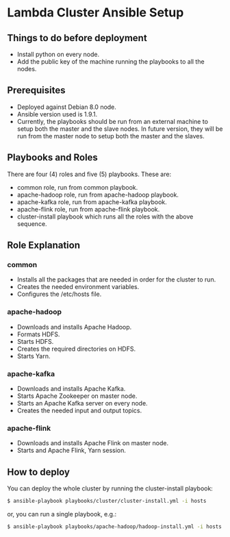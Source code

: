 # Lambda Cluster Ansible Setup


## Things to do before deployment

- Install python on every node.
- Add the public key of the machine running the playbooks to all the nodes.


## Prerequisites

- Deployed against Debian 8.0 node.
- Ansible version used is 1.9.1.
- Currently, the playbooks should be run from an external machine to setup both the master and the slave nodes. In future version, they will be run from the master node to setup
both the master and the slaves.


## Playbooks and Roles

There are four (4) roles and five (5) playbooks. These are:
- common role, run from common playbook.
- apache-hadoop role, run from apache-hadoop playbook.
- apache-kafka role, run from apache-kafka playbook.
- apache-flink role, run from apache-flink playbook.
- cluster-install playbook which runs all the roles with the above sequence.


## Role Explanation


### common

- Installs all the packages that are needed in order for the cluster to run.
- Creates the needed environment variables.
- Configures the /etc/hosts file.


### apache-hadoop
- Downloads and installs Apache Hadoop.
- Formats HDFS.
- Starts HDFS.
- Creates the required directories on HDFS.
- Starts Yarn.


### apache-kafka
- Downloads and installs Apache Kafka.
- Starts Apache Zookeeper on master node.
- Starts an Apache Kafka server on every node.
- Creates the needed input and output topics.


### apache-flink
- Downloads and installs Apache Flink on master node.
- Starts and Apache Flink, Yarn session.


## How to deploy

You can deploy the whole cluster by running the cluster-install playbook:

```bash
$ ansible-playbook playbooks/cluster/cluster-install.yml -i hosts
```

or, you can run a single playbook, e.g.:

```bash
$ ansible-playbook playbooks/apache-hadoop/hadoop-install.yml -i hosts
```

